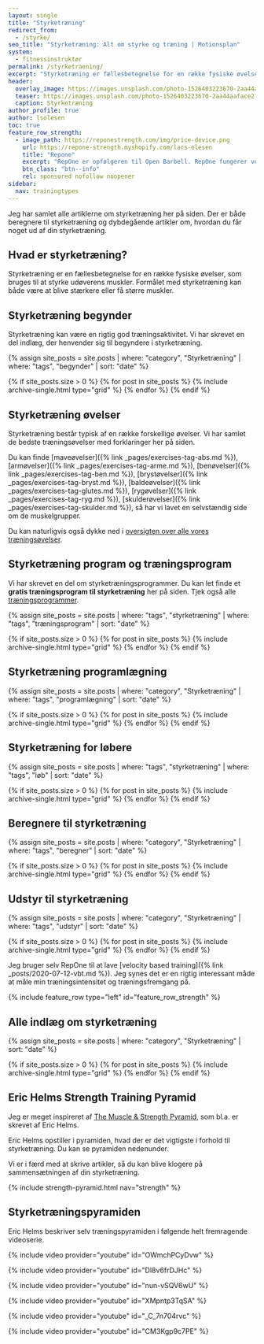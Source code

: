 ```yaml
---
layout: single
title: "Styrketræning"
redirect_from:
  - /styrke/
seo_title: "Styrketræning: Alt om styrke og træning | Motionsplan"
system:
  - fitnessinstruktør
permalink: /styrketraening/
excerpt: "Styrketræning er fællesbetegnelse for en række fysiske øvelser, hvori en udøver styrker sine muskler. Her kan du dykke ned i alle vores artikler om styrketræning."
header:
  overlay_image: https://images.unsplash.com/photo-1526403223670-2aa44aaface2?ixlib=rb-1.2.1&ixid=eyJhcHBfaWQiOjEyMDd9&auto=format&fit=crop&w=1900&q=5
  teaser: https://images.unsplash.com/photo-1526403223670-2aa44aaface2?ixlib=rb-1.2.1&ixid=eyJhcHBfaWQiOjEyMDd9&auto=format&fit=crop&w=400&q=5
  caption: Styrketræning
author_profile: true
author: lsolesen
toc: true
feature_row_strength:
  - image_path: https://reponestrength.com/img/price-device.png
    url: https://repone-strength.myshopify.com/lars-olesen
    title: "Repone"
    excerpt: "RepOne er opfølgeren til Open Barbell. RepOne fungerer ved at spænde en snor på stangen med en lille magnet. Formålet med RepOne er at have et prisleje, hvor den almindelige forbruger kan være med."
    btn_class: "btn--info"
    rel: sponsored nofollow noopener
sidebar:
  nav: trainingtypes
---
```


Jeg har samlet alle artiklerne om styrketræning her på siden. Der er både beregnere til styrketræning og dybdegående artikler om, hvordan du får noget ud af din styrketræning.

## Hvad er styrketræning?

Styrketræning er en fællesbetegnelse for en række fysiske øvelser, som bruges til at styrke udøverens muskler. Formålet med styrketræning kan både være at blive stærkere eller få større muskler.

## Styrketræning begynder

Styrketræning kan være en rigtig god træningsaktivitet. Vi har skrevet en del indlæg, der henvender sig til begyndere i styrketræning.

{% assign site_posts = site.posts | where: "category", "Styrketræning" | where: "tags", "begynder" | sort: "date" %}

<div class="feature__wrapper">

{% if site_posts.size > 0 %}
  {% for post in site_posts %}
    {% include archive-single.html type="grid" %}
  {% endfor %}
{% endif %}

</div>

## Styrketræning øvelser

Styrketræning består typisk af en række forskellige øvelser. Vi har samlet de bedste træningsøvelser med forklaringer her på siden.

Du kan finde [maveøvelser]({% link _pages/exercises-tag-abs.md %}), [armøvelser]({% link _pages/exercises-tag-arme.md %}), [benøvelser]({% link _pages/exercises-tag-ben.md %}), [brystøvelser]({% link _pages/exercises-tag-bryst.md %}), [baldeøvelser]({% link _pages/exercises-tag-glutes.md %}), [rygøvelser]({% link _pages/exercises-tag-ryg.md %}), [skulderøvelser]({% link _pages/exercises-tag-skulder.md %}), så har vi lavet en selvstændig side om de muskelgrupper.

Du kan naturligvis også dykke ned i [oversigten over alle vores træningsøvelser](/traeningsoevelser/).

## Styrketræning program og træningsprogram

Vi har skrevet en del om styrketræningsprogrammer. Du kan let finde et **gratis træningsprogram til styrketræning** her på siden. Tjek også alle [træningsprogrammer](/traeningsprogrammer/).

{% assign site_posts = site.posts | where: "tags", "styrketræning" | where: "tags", "træningsprogram" | sort: "date" %}

<div class="feature__wrapper">

{% if site_posts.size > 0 %}
  {% for post in site_posts %}
    {% include archive-single.html type="grid" %}
  {% endfor %}
{% endif %}

</div>

## Styrketræning programlægning

{% assign site_posts = site.posts | where: "category", "Styrketræning" | where: "tags", "programlægning" | sort: "date" %}

<div class="feature__wrapper">

{% if site_posts.size > 0 %}
  {% for post in site_posts %}
    {% include archive-single.html type="grid" %}
  {% endfor %}
{% endif %}

</div>

## Styrketræning for løbere

{% assign site_posts = site.posts | where: "tags", "styrketræning" | where: "tags", "løb" | sort: "date" %}

<div class="feature__wrapper">

{% if site_posts.size > 0 %}
  {% for post in site_posts %}
    {% include archive-single.html type="grid" %}
  {% endfor %}
{% endif %}

</div>

## Beregnere til styrketræning

{% assign site_posts = site.posts | where: "category", "Styrketræning" | where: "tags", "beregner" | sort: "date" %}

<div class="feature__wrapper">

{% if site_posts.size > 0 %}
  {% for post in site_posts %}
    {% include archive-single.html type="grid" %}
  {% endfor %}
{% endif %}

</div>

## Udstyr til styrketræning

{% assign site_posts = site.posts | where: "category", "Styrketræning" | where: "tags", "udstyr" | sort: "date" %}

<div class="feature__wrapper">

{% if site_posts.size > 0 %}
  {% for post in site_posts %}
    {% include archive-single.html type="grid" %}
  {% endfor %}
{% endif %}

</div>

Jeg bruger selv RepOne til at lave [velocity based training]({% link _posts/2020-07-12-vbt.md %}). Jeg synes det er en rigtig interessant måde at måle min træningsintensitet og træningsfremgang på.

{% include feature_row type="left" id="feature_row_strength" %}

## Alle indlæg om styrketræning

{% assign site_posts = site.posts | where: "category", "Styrketræning" | sort: "date" %}

<div class="feature__wrapper">

{% if site_posts.size > 0 %}
  {% for post in site_posts %}
    {% include archive-single.html type="grid" %}
  {% endfor %}
{% endif %}

</div>

## Eric Helms Strength Training Pyramid

Jeg er meget inspireret af [The Muscle & Strength Pyramid](https://muscleandstrengthpyramids.com/), som bl.a. er skrevet af Eric Helms.

Eric Helms opstiller i pyramiden, hvad der er det vigtigste i forhold til styrketræning. Du kan se pyramiden nedenunder.

Vi er i færd med at skrive artikler, så du kan blive klogere på sammensætningen af din styrketræning.

{% include strength-pyramid.html nav="strength" %}

## Styrketræningspyramiden

Eric Helms beskriver selv træningspyramiden i følgende helt fremragende videoserie.

{% include video provider="youtube" id="OWmchPCyDvw" %}

{% include video provider="youtube" id="Dl8v6frDJHc" %}

{% include video provider="youtube" id="nun-vSQV6wU" %}

{% include video provider="youtube" id="XMpntp3TqSA" %}

{% include video provider="youtube" id="_C_7n704rvc" %}

{% include video provider="youtube" id="CM3Kgp9c7PE" %}
